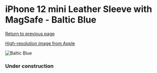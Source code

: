 # iPhone 12 mini Leather Sleeve with MagSafe - Baltic Blue

[Return to previous page](/iphone_12)

[High-resolution image from Apple](https://store.storeimages.cdn-apple.com/8756/as-images.apple.com/is/MHMQ3?wid=4500&hei=4500&fmt=png)

<div style="width: 384px"><img src="/everyphone/MHMQ3.png" alt="Baltic Blue"></div>

### Under construction
